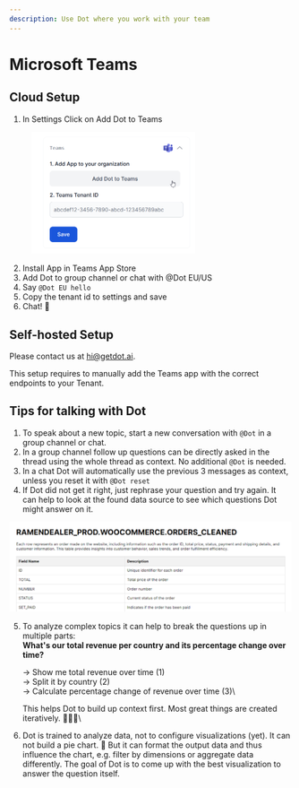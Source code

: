 ```yaml
---
description: Use Dot where you work with your team
---
```


# Microsoft Teams

## Cloud Setup

1. In Settings Click on Add Dot to Teams

<figure><img src="../../.gitbook/assets/grafik (2).png" alt="" width="292"><figcaption></figcaption></figure>

2. Install App in Teams App Store
3. Add Dot to group channel or chat with @Dot EU/US
4. Say `@Dot EU hello`&#x20;
5. Copy the tenant id to settings and save
6. Chat! 🎉



## Self-hosted Setup

Please contact us at [hi@getdot.ai](mailto:hi@getdot.ai).&#x20;

This setup requires to manually add the Teams app with the correct endpoints to your Tenant.



## Tips for talking with Dot

1. To speak about a new topic, start a new conversation with `@Dot` in a group channel or chat.&#x20;
2. In a group channel follow up questions can be directly asked in the thread using the whole thread as context. No additional `@Dot` is needed.
3. In a chat Dot will automatically use the previous 3 messages as context, unless you reset it with `@Dot reset`
4. If Dot did not get it right, just rephrase your question and try again. It can help to look at the found data source to see which questions Dot might answer on it.

![](<../../.gitbook/assets/grafik (16).png>)

5.  To analyze complex topics it can help to break the questions up in multiple parts:\
    **What's our total revenue per country and its percentage change over time?**

    \-> Show me total revenue over time (1)\
    \-> Split it by country (2)\
    \-> Calculate percentage change of revenue over time (3)\


    This helps Dot to build up context first. Most great things are created iteratively. 🛶⛵🚢\

6. Dot is trained to analyze data, not to configure visualizations (yet). It can not build a pie chart. 🍰 But it can format the output data and thus influence the chart, e.g. filter by dimensions or aggregate data differently. The goal of Dot is to come up with the best visualization to answer the question itself.

